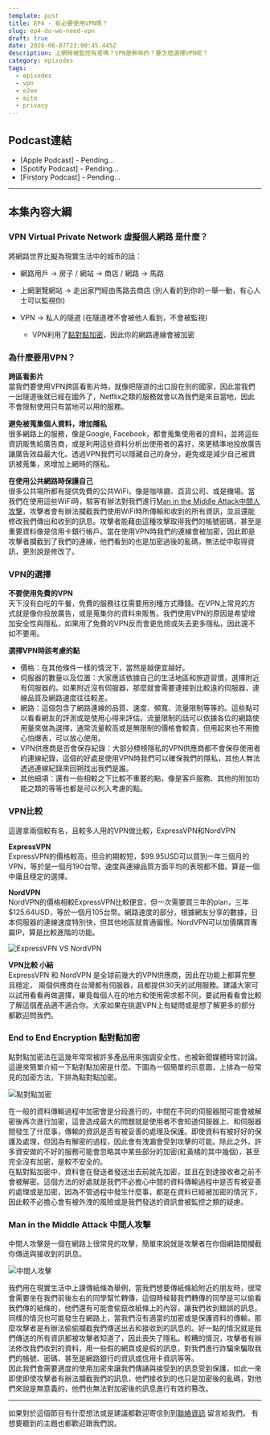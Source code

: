 ```yaml
---
template: post
title: EP4 - 有必要使用VPN嗎？
slug: ep4-do-we-need-vpn
draft: true
date: 2020-06-07T23:00:45.445Z
description: 上網時被監控有差嗎？VPN是幹嘛的？要怎麼選擇VPN呢？
category: episodes
tags:
  - episodes
  - vpn
  - e2ee
  - mitm
  - privacy
---
```

## Podcast連結

* \[Apple Podcast] - Pending...
* \[Spotify Podcast] - Pending...
* \[Firstory Podcast] - Pending...

- - -

## 本集內容大綱

### VPN Virtual Private Network 虛擬個人網路 是什麼？

將網路世界比擬為現實生活中的城市的話：

* 網路用戶 → 房子  /  網站 → 商店  /  網路 → 馬路
* 上網瀏覽網站 → 走出家門經由馬路去商店  (別人看的到你的一舉一動，有心人士可以監視你)
* VPN → 私人的隧道 (在隧道裡不會被他人看到，不會被監視)

  * VPN利用了[點對點加密](#end-to-end-encryption-點對點加密)，因此你的網路連線會被加密

### 為什麼要用VPN？

**跨區看影片**  \
當我們要使用VPN跨區看影片時，就像把隧道的出口設在別的國家，因此當我們一出隧道後就已經在國外了，Netflix之類的服務就會以為我們是來自當地，因此不會限制使用只有當地可以用的服務。

**避免被蒐集個人資料，增加隱私** \
很多網路上的服務，像是Google, Facebook，都會蒐集使用者的資料，並將這些資訊販售給廣告商，或是利用這些資料分析出使用者的喜好，來更精準地投放廣告讓廣告效益最大化。透過VPN我們可以隱藏自己的身分，避免或是減少自己被資訊被蒐集，來增加上網時的隱私。

**在使用公共網路時保護自己**\
很多公共場所都有提供免費的公共WiFi，像是咖啡廳、百貨公司、或是機場。當我們在使用這些WiFi時，駭客有辦法對我們進行[Man in the Middle Attack中間人攻擊](#man-in-the-middle-attack-中間人攻擊)，攻擊者會有辦法攔截我們使用WiFi時所傳輸和收到的所有資訊，並且還能修改我們傳出和收到的訊息。攻擊者能藉由這種攻擊取得我們的帳號密碼，甚至是重要資料像是信用卡銀行帳戶。當在使用VPN時我們的連線會被加密，因此即是攻擊者攔截到了我們的連線，他們看到的也是加密過後的亂碼，無法從中取得資訊，更別說是修改了。

### VPN的選擇

**不要使用免費的VPN**\
天下沒有白吃的午餐，免費的服務往往需要用別種方式賺錢。在VPN上常見的方式就是像你投放廣告，或是蒐集你的資料來販售。我們使用VPN的原因是希望增加安全性與隱私，如果用了免費的VPN反而會更危險或失去更多隱私，因此還不如不要用。

**選擇VPN時該考慮的點**

* 價格：在其他條件一樣的情況下，當然是越便宜越好。
* 伺服器的數量以及位置：大家應該依據自己的生活地區和旅遊習慣，選擇附近有伺服器的。如果附近沒有伺服器，那麼就會需要連接到比較遠的伺服器，連線品質及網路速度往往較差。
* 網路：這個包含了網路連線的品質、速度、頻寬、流量限制等等的。這些點可以看看網友的評測或是使用心得來評估。流量限制的話可以依據各位的網路使用量來做為選擇，通常流量較高或是無限制的價格會較貴，但用起來也不用擔心怕爆表，可以放心使用。
* VPN供應商是否會保存紀錄：大部分標榜隱私的VPN供應商都不會保存使用者的連線紀錄，這個的好處是使用VPN時我們可以確保我們的隱私，其他人無法透過連線紀錄來回朔找出我們是誰。
* 其他細項：還有一些相較之下比較不重要的點，像是客戶服務、其他的附加功能之類的等等也都是可以列入考慮的點。

### VPN比較

這邊拿兩個較有名，且較多人用的VPN做比較，ExpressVPN和NordVPN

**ExpressVPN**\
ExpressVPN的價格較高，但合約期較短，$99.95USD可以買到一年三個月的VPN，等於是一個月190台幣。速度與連線品質方面平均的表現都不錯。算是一個中庸且穩定的選擇。

**NordVPN**\
NordVPN的價格相較ExpressVPN比較便宜，但一次需要買三年的plan，三年$125.64USD，等於一個月105台幣。網路速度的部分，根據網友分享的數據，日本伺服器的連線速度特別快，但其他地區就普通偏慢。NordVPN可以加價購買專屬IP，算是比較進階的功能。

![ExpressVPN VS NordVPN](/media/vpn_compare.jpg "ExpressVPN VS NordVPN")

**VPN比較 小結**\
ExpressVPN 和 NordVPN 是全球前幾大的VPN供應商，因此在功能上都算完整且穩定， 兩個供應商在台灣都有伺服器，且都提供30天的試用服務。建議大家可以試用看看再做選擇，畢竟每個人在的地方和使用需求都不同，要試用看看會比較了解這個產品適不適合你。大家如果在挑選VPN上有疑問或是想了解更多的部分都歡迎問我們。

### End to End Encryption 點對點加密

點對點加密法在這幾年常常被許多產品用來強調安全性，也被新聞媒體時常討論。這邊來簡單介紹一下點對點加密是什麼。下圖為一個簡單的示意圖，上排為一般常見的加密方法，下排為點對點加密。

![點對點加密](/media/e2ee_small.png "End to End Encryption Example")

在一般的資料傳輸過程中加密會是分段進行的，中間在不同的伺服器間可能會被解密後再次進行加密，這會造成最大的問題就是使用者不會知道伺服器上、和伺服器間發生了什麼事，傳輸的資訊是否有被妥善的處理及保護。即使資料有被好好的保護及處理，但因為有解密的過程，因此會有洩漏會受到攻擊的可能。除此之外，許多資安做的不好的服務可能會忽略其中某些部分的加密(紅黃橘的其中幾個)，甚至完全沒有加密，是較不安全的。\
在點對點加密中，資料會在發送者發送出去前就先加密，並且在到達接收者之前不會被解密。這個方法的好處就是我們不必擔心中間的資料傳輸過程中是否有被妥善的處理或是加密，因為不管過程中發生什麼事，都是在資料已經被加密的情況下，因此較不必擔心會有被外洩的風險或是我們發送的資訊會被監控之類的疑慮。

### Man in the Middle Attack 中間人攻擊

中間人攻擊是一個在網路上很常見的攻擊，簡單來說就是攻擊者在你個網路間攔截你傳送與接收到的訊息。

![中間人攻擊](/media/mitm_small.png "Man in the Middle Attack Example")

我們用在現實生活中上課傳紙條為舉例，當我們想要傳紙條給附近的朋友時，很常會需要坐在我們前後左右的同學幫忙轉傳，這個時候替我們轉傳的同學是可以偷看我們傳的紙條的，他們還有可能會偷竄改紙條上的內容，讓我們收到錯誤的訊息。\
同樣的情況也可能發生在網路上，當我們沒有適當的加密或是保護資料的傳輸，那麼攻擊者是有辦法偷偷攔截我們傳送出去和接收到的訊息的。好一點的情況就是我們傳送的所有資訊都被攻擊者知道了，因此喪失了隱私。較糟的情況，攻擊者有辦法修改我們收到的資料，用一些假的網頁或是假的訊息，對我們進行詐騙來騙取我們的帳號、密碼、甚至是網路銀行的資訊或信用卡資訊等等。\
因此我們會需要適度的使用加密來讓我們傳誦與接受到的訊息受到保護，如此一來即使即使攻擊者有辦法攔截我們的訊息，他們接收到的也只是加密後的亂碼，對他們來說是無意義的，他們也無法對加密後的訊息進行有效的篡改。

- - -

如果對於這個節目有什麼想法或是建議都歡迎寄信到到[聯絡資訊](/pages/contacts) 留言給我們。 有想要聽到的主題也都歡迎跟我們說。